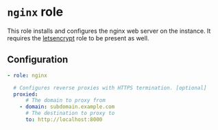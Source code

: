 # `nginx` role

This role installs and configures the nginx web server on the instance. It
requires the [letsencrypt](../letsencrypt/README.md) role to be present as
well.

## Configuration

```yaml
- role: nginx

  # Configures reverse proxies with HTTPS termination. [optional]
  proxied:
      # The domain to proxy from
    - domain: subdomain.example.com
      # The destination to proxy to
      to: http://localhost:8000
```
